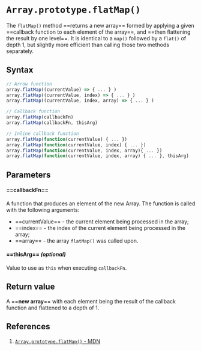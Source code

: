 # `Array.prototype.flatMap()`

The `flatMap()` method ==returns a new array== formed by applying a given ==callback function to each element of the array==, and ==then flattening the result by one level==. It is identical to a `map()` followed by a `flat()` of depth 1, but slightly more efficient than calling those two methods separately.

## Syntax

```js
// Arrow function
array.flatMap((currentValue) => { ... } )
array.flatMap((currentValue, index) => { ... } )
array.flatMap((currentValue, index, array) => { ... } )

// Callback function
array.flatMap(callbackFn)
array.flatMap(callbackFn, thisArg)

// Inline callback function
array.flatMap(function(currentValue) { ... })
array.flatMap(function(currentValue, index) { ... })
array.flatMap(function(currentValue, index, array){ ... })
array.flatMap(function(currentValue, index, array) { ... }, thisArg)
```

## Parameters

#### ==**callbackFn**== 

A function that produces an element of the new Array. The function is called with the following arguments:

- ==currentValue== - the current element being processed in the array;
- ==index== - the index of the current element being processed in the array;
- ==array== - the array `flatMap()` was called upon.

#### ==**thisArg**== _(optional)_

Value to use as `this` when executing `callbackFn`.

## Return value

A ==**new array**== with each element being the result of the callback function and flattened to a depth of 1.

## References

1. [`Array.prototype.flatMap()` - MDN](https://developer.mozilla.org/en-US/docs/Web/JavaScript/Reference/Global_Objects/Array/flatMap)

